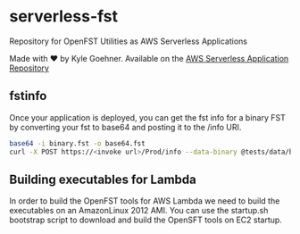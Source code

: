 # serverless-fst

Repository for OpenFST Utilities as AWS Serverless Applications

Made with ❤️ by Kyle Goehner. Available on the [AWS Serverless Application Repository](https://aws.amazon.com/serverless)

## fstinfo

Once your application is deployed, you can get the fst info for a binary FST by converting your fst to base64 and posting it to the /info URI.

```bash
base64 -i binary.fst -o base64.fst
curl -X POST https://<invoke url>/Prod/info --data-binary @tests/data/base64.fst
```

## Building executables for Lambda

In order to build the OpenFST tools for AWS Lambda we need to build the executables on an AmazonLinux 2012 AMI. You can use the startup.sh bootstrap script to download and build the OpenSFT tools on EC2 startup.
